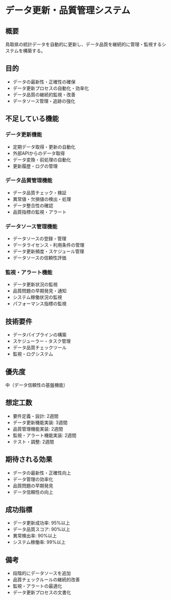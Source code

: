 # データ更新・品質管理システム

## 概要
鳥取県の統計データを自動的に更新し、データ品質を継続的に管理・監視するシステムを構築する。

## 目的
- データの最新性・正確性の確保
- データ更新プロセスの自動化・効率化
- データ品質の継続的監視・改善
- データソース管理・追跡の強化

## 不足している機能
### データ更新機能
- 定期データ取得・更新の自動化
- 外部APIからのデータ取得
- データ変換・前処理の自動化
- 更新履歴・ログの管理

### データ品質管理機能
- データ品質チェック・検証
- 異常値・欠損値の検出・処理
- データ整合性の確認
- 品質指標の監視・アラート

### データソース管理機能
- データソースの登録・管理
- データライセンス・利用条件の管理
- データ更新頻度・スケジュール管理
- データソースの信頼性評価

### 監視・アラート機能
- データ更新状況の監視
- 品質問題の早期発見・通知
- システム稼働状況の監視
- パフォーマンス指標の監視

## 技術要件
- データパイプラインの構築
- スケジューラー・タスク管理
- データ品質チェックツール
- 監視・ログシステム

## 優先度
中（データ信頼性の基盤機能）

## 想定工数
- 要件定義・設計: 2週間
- データ更新機能実装: 3週間
- 品質管理機能実装: 2週間
- 監視・アラート機能実装: 2週間
- テスト・調整: 2週間

## 期待される効果
- データの最新性・正確性向上
- データ管理の効率化
- 品質問題の早期発見
- データ信頼性の向上

## 成功指標
- データ更新成功率: 95%以上
- データ品質スコア: 90%以上
- 異常検出率: 90%以上
- システム稼働率: 99%以上

## 備考
- 段階的にデータソースを追加
- 品質チェックルールの継続的改善
- 監視・アラートの最適化
- データ更新プロセスの文書化

